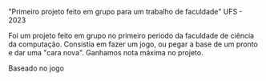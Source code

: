 "Primeiro projeto feito em grupo para um trabalho de faculdade" UFS - 2023

Foi um projeto feito em grupo no primeiro periodo da faculdade de ciência da computação. Consistia em fazer um jogo, ou pegar a base de um pronto e dar uma "cara nova".
Ganhamos nota máxima no projeto.

Baseado no jogo

